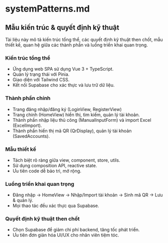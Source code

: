 # systemPatterns.md

## Mẫu kiến trúc & quyết định kỹ thuật

Tài liệu này mô tả kiến trúc tổng thể, các quyết định kỹ thuật then chốt, mẫu thiết kế, quan hệ giữa các thành phần và luồng triển khai quan trọng.

### Kiến trúc tổng thể

- Ứng dụng web SPA sử dụng Vue 3 + TypeScript.
- Quản lý trạng thái với Pinia.
- Giao diện với Tailwind CSS.
- Kết nối Supabase cho xác thực và lưu trữ dữ liệu.

### Thành phần chính

- Trang đăng nhập/đăng ký (LoginView, RegisterView)
- Trang chính (HomeView) hiển thị, tìm kiếm, quản lý tài khoản.
- Thành phần nhập liệu thủ công (ManualInputForm) và import Excel (ExcelImport).
- Thành phần hiển thị mã QR (QrDisplay), quản lý tài khoản (SavedAccounts).

### Mẫu thiết kế

- Tách biệt rõ ràng giữa view, component, store, utils.
- Sử dụng composition API, reactive state.
- Ưu tiên code dễ bảo trì, mở rộng.

### Luồng triển khai quan trọng

- Đăng nhập → HomeView → Nhập/Import tài khoản → Sinh mã QR → Lưu & quản lý.
- Mọi thao tác đều xác thực qua Supabase.

### Quyết định kỹ thuật then chốt

- Chọn Supabase để giảm chi phí backend, tăng tốc phát triển.
- Ưu tiên đơn giản hóa UI/UX cho nhân viên tiệm tóc.
